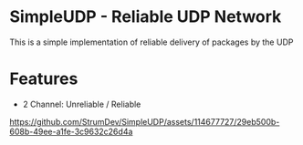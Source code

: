 # SimpleUDP - Reliable UDP Network
This is a simple implementation of reliable delivery of packages by the UDP

# Features
* 2 Channel: Unreliable / Reliable

https://github.com/StrumDev/SimpleUDP/assets/114677727/29eb500b-608b-49ee-a1fe-3c9632c26d4a
